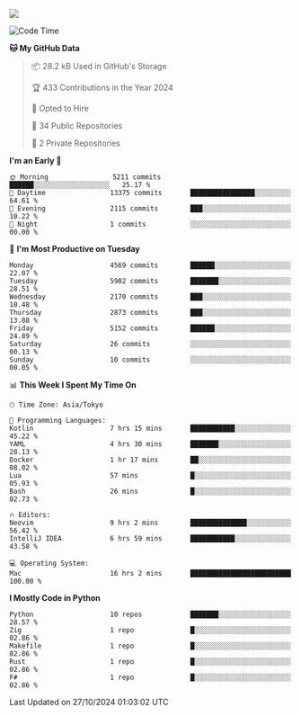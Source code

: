 ![](https://komarev.com/ghpvc/?username=kitagawa-hr)

<!--START_SECTION:waka-->
![Code Time](http://img.shields.io/badge/Code%20Time-1%2C153%20hrs%2011%20mins-blue)

**🐱 My GitHub Data** 

> 📦 28.2 kB Used in GitHub's Storage 
 > 
> 🏆 433 Contributions in the Year 2024
 > 
> 💼 Opted to Hire
 > 
> 📜 34 Public Repositories 
 > 
> 🔑 2 Private Repositories 
 > 
**I'm an Early 🐤** 

```text
🌞 Morning                5211 commits        ██████░░░░░░░░░░░░░░░░░░░   25.17 % 
🌆 Daytime                13375 commits       ████████████████░░░░░░░░░   64.61 % 
🌃 Evening                2115 commits        ███░░░░░░░░░░░░░░░░░░░░░░   10.22 % 
🌙 Night                  1 commits           ░░░░░░░░░░░░░░░░░░░░░░░░░   00.00 % 
```
📅 **I'm Most Productive on Tuesday** 

```text
Monday                   4569 commits        ██████░░░░░░░░░░░░░░░░░░░   22.07 % 
Tuesday                  5902 commits        ███████░░░░░░░░░░░░░░░░░░   28.51 % 
Wednesday                2170 commits        ███░░░░░░░░░░░░░░░░░░░░░░   10.48 % 
Thursday                 2873 commits        ███░░░░░░░░░░░░░░░░░░░░░░   13.88 % 
Friday                   5152 commits        ██████░░░░░░░░░░░░░░░░░░░   24.89 % 
Saturday                 26 commits          ░░░░░░░░░░░░░░░░░░░░░░░░░   00.13 % 
Sunday                   10 commits          ░░░░░░░░░░░░░░░░░░░░░░░░░   00.05 % 
```


📊 **This Week I Spent My Time On** 

```text
🕑︎ Time Zone: Asia/Tokyo

💬 Programming Languages: 
Kotlin                   7 hrs 15 mins       ███████████░░░░░░░░░░░░░░   45.22 % 
YAML                     4 hrs 30 mins       ███████░░░░░░░░░░░░░░░░░░   28.13 % 
Docker                   1 hr 17 mins        ██░░░░░░░░░░░░░░░░░░░░░░░   08.02 % 
Lua                      57 mins             █░░░░░░░░░░░░░░░░░░░░░░░░   05.93 % 
Bash                     26 mins             █░░░░░░░░░░░░░░░░░░░░░░░░   02.73 % 

🔥 Editors: 
Neovim                   9 hrs 2 mins        ██████████████░░░░░░░░░░░   56.42 % 
IntelliJ IDEA            6 hrs 59 mins       ███████████░░░░░░░░░░░░░░   43.58 % 

💻 Operating System: 
Mac                      16 hrs 2 mins       █████████████████████████   100.00 % 
```

**I Mostly Code in Python** 

```text
Python                   10 repos            ███████░░░░░░░░░░░░░░░░░░   28.57 % 
Zig                      1 repo              █░░░░░░░░░░░░░░░░░░░░░░░░   02.86 % 
Makefile                 1 repo              █░░░░░░░░░░░░░░░░░░░░░░░░   02.86 % 
Rust                     1 repo              █░░░░░░░░░░░░░░░░░░░░░░░░   02.86 % 
F#                       1 repo              █░░░░░░░░░░░░░░░░░░░░░░░░   02.86 % 
```




 Last Updated on 27/10/2024 01:03:02 UTC
<!--END_SECTION:waka-->
